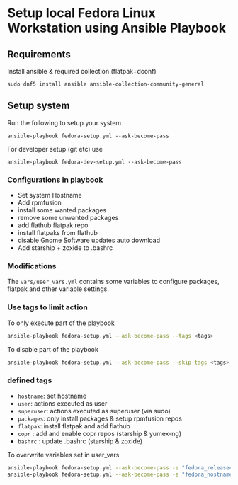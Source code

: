 # Setup local Fedora Linux Workstation using Ansible Playbook

## Requirements

Install ansible & required collection (flatpak+dconf)
```
sudo dnf5 install ansible ansible-collection-community-general
```

## Setup system

Run the following to setup your system

```
ansible-playbook fedora-setup.yml --ask-become-pass
```

For developer setup (git etc) use

```
ansible-playbook fedora-dev-setup.yml --ask-become-pass

```
### Configurations in playbook

 * Set system Hostname
 * Add rpmfusion 
 * install some wanted packages
 * remove some unwanted packages
 * add flathub flatpak repo
 * install flatpaks from flathub
 * disable Gnome Software updates auto download
 * Add starship + zoxide to .bashrc

### Modifications

The `vars/user_vars.yml` contains some variables to configure packages, flatpak and other variable settings.

### Use tags to limit action

To only execute part of the playbook

```bash
ansible-playbook fedora-setup.yml --ask-become-pass --tags <tags>
```

To disable part of the playbook

```bash
ansible-playbook fedora-setup.yml --ask-become-pass --skip-tags <tags>
```

### defined tags
* `hostname`: set hostname
* `user`: actions executed as user
* `superuser`: actions executed as superuser (via sudo) 
* `packages`: only install packages & setup rpmfusion repos
* `flatpak`: install flatpak and add flathub
* `copr` : add and enable copr repos (starship & yumex-ng)
* `bashrc` : update .bashrc (starship & zoxide)


To overwrite variables set in user_vars

```bash
ansible-playbook fedora-setup.yml --ask-become-pass -e "fedora_release=39"
ansible-playbook fedora-setup.yml --ask-become-pass -e "fedora_hostname=BeeBox"
```
